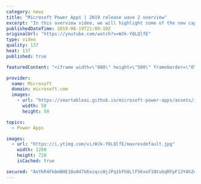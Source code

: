 ```yaml
---
category: news
title: "Microsoft Power Apps | 2019 release wave 2 overview"
excerpt: "In this overview video, we will highlight some of the new capabilities included in the latest update to Microsoft Power Apps that will help you plan and prepare for the upcoming updates with confidence.     Here are the capabilities covered:  • Guest access  • Solution checker enhancements  • Building"
publishedDateTime: 2019-08-19T21:00:10Z
originalUrl: "https://youtube.com/watch?v=WJk-Y8LQlfE"
type: video
quality: 137
heat: 137
published: true

featuredContent: "<iframe width=\"800\" height=\"500\" frameborder=\"0\" src=\"https://www.youtube.com/embed/WJk-Y8LQlfE\" allow=\"accelerometer; autoplay; encrypted-media; gyroscope; picture-in-picture\" allowfullscreen></iframe>"

provider:
  name: Microsoft
  domain: microsoft.com
  images:
    - url: "https://smartableai.github.io/microsoft-power-apps/assets/images/organizations/microsoft.com-50x50.jpg"
      width: 50
      height: 50

topics:
  - Power Apps

images:
  - url: "https://i.ytimg.com/vi/WJk-Y8LQlfE/maxresdefault.jpg"
    width: 1280
    height: 720
    isCached: true

secured: "AoYkR4FkbmBHE18u047U6xzqccWjJPq1bfh8LlF5KxxF1NtubqRFpF13YAhZqJuk9hz/2My+4iqZEWmmaJs2EOsMTTVY4FEye4ZD2hW24uDtQdr93nZV93lBAU3STF4dR6eNhGgz/uR7i5S/1we0nKJEdvxiB4LSg0Hcah6zg7wLl5Y0ogoHBvVPXZ+SVz7KW+Qyaf+qJ5zf9H0ToMBV3ovq2pFYqm46A+TTKXb5Gvjw/zkKkNbW9x8H4C9qFide/zF/Sa1nb1l4qmINCU+SsxrWDRSyJGdinH4mnl5/y1HUJWnXU/uj08pJ8Giq7nwxSFCdUySG72VbixCS6pVpU5ePgZ5Jmr3YMLfU0s85zdtzDkVCGr1cwXVe8r4rPA7HEklsbzOtBc1KwunhoXQZfA7Z7OXzezIKBAvcXomI42DcGDuXG5chEq4RHen8YskM;wXLYb/2idmjQWLSwIBa2Rw=="
---
```


